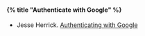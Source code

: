 #### {% title "Authenticate with Google" %}

* Jesse Herrick.
  [Authenticating with Google](http://www.sitepoint.com/authenticating-google)
